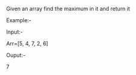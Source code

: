 Given an array find the maximum in it and return it 



Example:-

Input:-

Arr=[5, 4, 7, 2, 6]

Ouput:-

7

